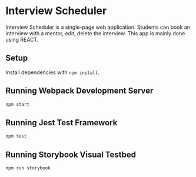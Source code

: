 # Interview Scheduler

Interview Scheduler is a single-page web application. Students can book an interview with a mentor, edit, delete the interview. 
This app is mainly done using REACT.

## Setup

Install dependencies with `npm install`.

## Running Webpack Development Server

```sh
npm start
```

## Running Jest Test Framework

```sh
npm test
```

## Running Storybook Visual Testbed

```sh
npm run storybook
```
